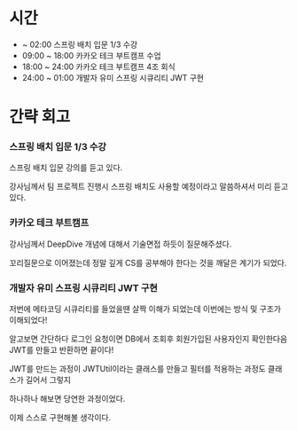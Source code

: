 # 시간
- ~ 02:00 스프링 배치 입문 1/3 수강
- 09:00 ~ 18:00 카카오 테크 부트캠프 수업
- 18:00 ~ 24:00 카카오 테크 부트캠프 4조 회식
- 24:00 ~ 01:00 개발자 유미 스프링 시큐리티 JWT 구현

# 간략 회고

### 스프링 배치 입문 1/3 수강

스프링 배치 입문 강의를 듣고 있다. 

강사님께서 팀 프로젝트 진행시 스프링 배치도 사용할 예정이라고 말씀하셔서 미리 듣고있다.

### 카카오 테크 부트캠프

강사님께서 DeepDive 개념에 대해서 기술면접 하듯이 질문해주셨다.

꼬리질문으로 이어졌는데 정말 깊게 CS를 공부해야 한다는 것을 깨달은 계기가 되었다.

### 개발자 유미 스프링 시큐리티 JWT 구현

저번에 메타코딩 시큐리티를 들었을땐 살짝 이해가 되었는데 이번에는 방식 및 구조가 이해되었다!

알고보면 간단하다 로그인 요청이면 DB에서 조회후 회원가입된 사용자인지 확인한다음 JWT를 만들고 반환하면 끝이다!

JWT를 만드는 과정이 JWTUtil이라는 클래스를 만들고 필터를 적용하는 과정도 클래스가 길어서 그렇지

하나하나 해보면 당연한 과정이었다.

이제 스스로 구현해볼 생각이다.